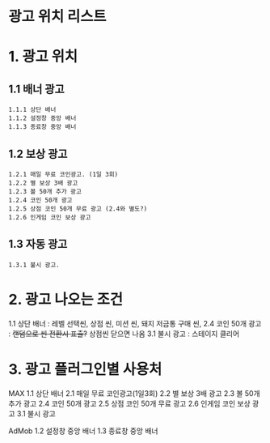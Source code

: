 광고 위치 리스트
=============================
# 1. 광고 위치
## 1.1 배너 광고
    1.1.1 상단 배너
    1.1.2 설정창 중앙 배너
    1.1.3 종료창 중앙 배너
## 1.2 보상 광고
    1.2.1 매일 무료 코인광고. (1일 3회) 
    1.2.2 별 보상 3배 광고
    1.2.3 볼 50개 추가 광고
    1.2.4 코인 50개 광고
    1.2.5 상점 코인 50개 무료 광고 (2.4와 별도?)
    1.2.6 인게임 코인 보상 광고
## 1.3 자동 광고
    1.3.1 불시 광고.

# 2. 광고 나오는 조건

1.1 상단 배너 : 레벨 선택씬, 상점 씬, 미션 씬, 돼지 저금통 구매 씬,
2.4 코인 50개 광고 : ~~랜덤으로 씬 전환시 표출?~~ 상점씬 닫으면 나옴
3.1 불시 광고 : 스테이지 클리어

# 3. 광고 플러그인별 사용처
MAX
    1.1 상단 배너
    2.1 매일 무료 코인광고(1일3회)
    2.2 별 보상 3배 광고
    2.3 볼 50개 추가 광고
    2.4 코인 50개 광고
    2.5 상점 코인 50개 무료 광고
    2.6 인게임 코인 보상 광고
    3.1 불시 광고

AdMob
 1.2 설정창 중앙 배너
 1.3 종료창 중앙 배너

